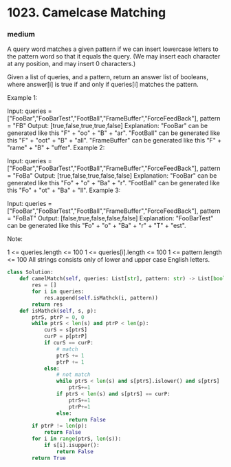 # 1023. Camelcase Matching
### medium
A query word matches a given pattern if we can insert lowercase letters to the pattern word so that it equals the query. (We may insert each character at any position, and may insert 0 characters.)

Given a list of queries, and a pattern, return an answer list of booleans, where answer[i] is true if and only if queries[i] matches the pattern.

 

Example 1:

Input: queries = ["FooBar","FooBarTest","FootBall","FrameBuffer","ForceFeedBack"], pattern = "FB"
Output: [true,false,true,true,false]
Explanation: 
"FooBar" can be generated like this "F" + "oo" + "B" + "ar".
"FootBall" can be generated like this "F" + "oot" + "B" + "all".
"FrameBuffer" can be generated like this "F" + "rame" + "B" + "uffer".
Example 2:

Input: queries = ["FooBar","FooBarTest","FootBall","FrameBuffer","ForceFeedBack"], pattern = "FoBa"
Output: [true,false,true,false,false]
Explanation: 
"FooBar" can be generated like this "Fo" + "o" + "Ba" + "r".
"FootBall" can be generated like this "Fo" + "ot" + "Ba" + "ll".
Example 3:

Input: queries = ["FooBar","FooBarTest","FootBall","FrameBuffer","ForceFeedBack"], pattern = "FoBaT"
Output: [false,true,false,false,false]
Explanation: 
"FooBarTest" can be generated like this "Fo" + "o" + "Ba" + "r" + "T" + "est".
 

Note:

1 <= queries.length <= 100
1 <= queries[i].length <= 100
1 <= pattern.length <= 100
All strings consists only of lower and upper case English letters.

```python
class Solution:
    def camelMatch(self, queries: List[str], pattern: str) -> List[bool]:
        res = []
        for i in queries:
            res.append(self.isMathck(i, pattern))
        return res
    def isMathck(self, s, p):
        ptrS, ptrP = 0, 0
        while ptrS < len(s) and ptrP < len(p):
            curS = s[ptrS]
            curP = p[ptrP]
            if curS == curP:
                # match
                ptrS += 1
                ptrP += 1
            else:
                # not match
                while ptrS < len(s) and s[ptrS].islower() and s[ptrS] != curP:
                    ptrS+=1
                if ptrS < len(s) and s[ptrS] == curP:
                    ptrS+=1
                    ptrP+=1
                else:
                    return False
        if ptrP != len(p):
            return False
        for i in range(ptrS, len(s)):
            if s[i].isupper():
                return False
        return True
```